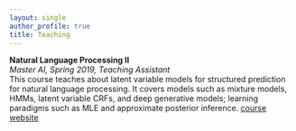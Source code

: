 ```yaml
---
layout: single
author_profile: true
title: Teaching
---
```


**Natural Language Processing II**<br/>
_Master AI, Spring 2019, Teaching Assistant_<br/>
This course teaches about latent variable models for structured prediction for natural language processing. It covers models such as mixture models, HMMs, latent variable CRFs, and deep generative models; learning paradigms such as MLE and approximate posterior inference. [course website](https://uva-slpl.github.io/nlp2/)
